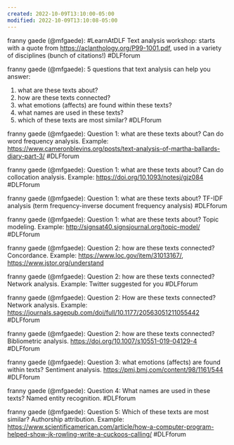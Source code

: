 ```yaml
---
created: 2022-10-09T13:10:00-05:00
modified: 2022-10-09T13:10:08-05:00
---
```


franny gaede (@mfgaede): #LearnAtDLF Text analysis workshop: starts with a quote from https://aclanthology.org/P99-1001.pdf, used in a variety of disciplines (bunch of citations!) #DLFforum

franny gaede (@mfgaede): 5 questions that text analysis can help you answer: 

1. what are these texts about?
2. how are these texts connected?
3. what emotions (affects) are found within these texts?
4. what names are used in these texts?
5. which of these texts are most similar? #DLFforum

franny gaede (@mfgaede): Question 1: what are these texts about? Can do word frequency analysis. Example: https://www.cameronblevins.org/posts/text-analysis-of-martha-ballards-diary-part-3/ #DLFforum

franny gaede (@mfgaede): Question 1: what are these texts about? Can do collocation analysis. Example: https://doi.org/10.1093/notesj/gjz084 #DLFforum

franny gaede (@mfgaede): Question 1: what are these texts about? TF-IDF analysis (term frequency-inverse document frequency analysis) #DLFforum

franny gaede (@mfgaede): Question 1: what are these texts about? Topic modeling. Example: http://signsat40.signsjournal.org/topic-model/ #DLFforum

franny gaede (@mfgaede): Question 2: how are these texts connected? Concordance. Example: https://www.loc.gov/item/31013167/, https://www.jstor.org/understand

franny gaede (@mfgaede): Question 2: how are these texts connected? Network analysis. Example: Twitter suggested for you #DLFforum

franny gaede (@mfgaede): Question 2: How are these texts connected? Network analysis. Example: https://journals.sagepub.com/doi/full/10.1177/20563051211055442 #DLFforum

franny gaede (@mfgaede): Question 2: how are these texts connected? Bibliometric analysis. https://doi.org/10.1007/s10551-019-04129-4 #DLFforum

franny gaede (@mfgaede): Question 3: what emotions (affects) are found within texts? Sentiment analysis. https://pmj.bmj.com/content/98/1161/544 #DLFforum

franny gaede (@mfgaede): Question 4: What names are used in these texts? Named entity recognition. #DLFforum

franny gaede (@mfgaede): Question 5: Which of these texts are most similar? Authorship attribution. Example: https://www.scientificamerican.com/article/how-a-computer-program-helped-show-jk-rowling-write-a-cuckoos-calling/ #DLFforum
